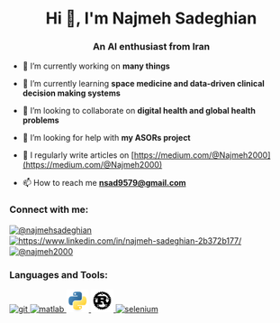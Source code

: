 <h1 align="center">Hi 👋, I'm Najmeh Sadeghian</h1>
<h3 align="center">An AI enthusiast from Iran</h3>

- 🔭 I’m currently working on **many things**

- 🌱 I’m currently learning **space medicine and data-driven clinical decision making systems**

- 👯 I’m looking to collaborate on **digital health and global health problems**

- 🤝 I’m looking for help with **my ASORs project**

- 📝 I regularly write articles on [https://medium.com/@Najmeh2000](https://medium.com/@Najmeh2000)

- 📫 How to reach me **nsad9579@gmail.com**

<h3 align="left">Connect with me:</h3>
<p align="left">
<a href="https://twitter.com/@najmehsadeghian" target="blank"><img align="center" src="https://raw.githubusercontent.com/rahuldkjain/github-profile-readme-generator/master/src/images/icons/Social/twitter.svg" alt="@najmehsadeghian" height="30" width="40" /></a>
<a href="https://linkedin.com/in/https://www.linkedin.com/in/najmeh-sadeghian-2b372b177/" target="blank"><img align="center" src="https://raw.githubusercontent.com/rahuldkjain/github-profile-readme-generator/master/src/images/icons/Social/linked-in-alt.svg" alt="https://www.linkedin.com/in/najmeh-sadeghian-2b372b177/" height="30" width="40" /></a>
<a href="https://medium.com/@najmeh2000" target="blank"><img align="center" src="https://raw.githubusercontent.com/rahuldkjain/github-profile-readme-generator/master/src/images/icons/Social/medium.svg" alt="@najmeh2000" height="30" width="40" /></a>
</p>

<h3 align="left">Languages and Tools:</h3>
<p align="left"> <a href="https://git-scm.com/" target="_blank" rel="noreferrer"> <img src="https://www.vectorlogo.zone/logos/git-scm/git-scm-icon.svg" alt="git" width="40" height="40"/> </a> <a href="https://www.mathworks.com/" target="_blank" rel="noreferrer"> <img src="https://upload.wikimedia.org/wikipedia/commons/2/21/Matlab_Logo.png" alt="matlab" width="40" height="40"/> </a> <a href="https://www.python.org" target="_blank" rel="noreferrer"> <img src="https://raw.githubusercontent.com/devicons/devicon/master/icons/python/python-original.svg" alt="python" width="40" height="40"/> </a> <a href="https://www.rust-lang.org" target="_blank" rel="noreferrer"> <img src="https://raw.githubusercontent.com/devicons/devicon/master/icons/rust/rust-plain.svg" alt="rust" width="40" height="40"/> </a> <a href="https://www.selenium.dev" target="_blank" rel="noreferrer"> <img src="https://raw.githubusercontent.com/detain/svg-logos/780f25886640cef088af994181646db2f6b1a3f8/svg/selenium-logo.svg" alt="selenium" width="40" height="40"/> </a> </p>
